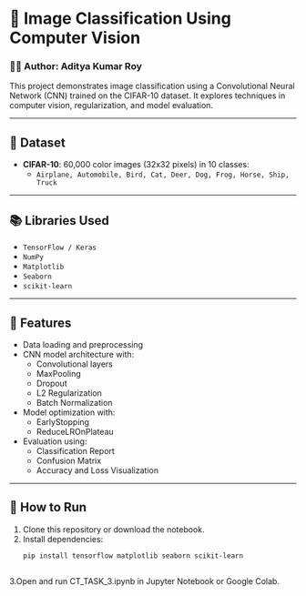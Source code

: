# 🧠 Image Classification Using Computer Vision

### 👨‍💻 Author: Aditya Kumar Roy

This project demonstrates image classification using a Convolutional Neural Network (CNN) trained on the CIFAR-10 dataset. It explores techniques in computer vision, regularization, and model evaluation.

---

## 📁 Dataset

- **CIFAR-10**: 60,000 color images (32x32 pixels) in 10 classes:
  - `Airplane, Automobile, Bird, Cat, Deer, Dog, Frog, Horse, Ship, Truck`

---

## 📚 Libraries Used

- `TensorFlow / Keras`
- `NumPy`
- `Matplotlib`
- `Seaborn`
- `scikit-learn`

---

## 🚀 Features

- Data loading and preprocessing
- CNN model architecture with:
  - Convolutional layers
  - MaxPooling
  - Dropout
  - L2 Regularization
  - Batch Normalization
- Model optimization with:
  - EarlyStopping
  - ReduceLROnPlateau
- Evaluation using:
  - Classification Report
  - Confusion Matrix
  - Accuracy and Loss Visualization

---

## 🧪 How to Run

1. Clone this repository or download the notebook.
2. Install dependencies:
   ```bash
   pip install tensorflow matplotlib seaborn scikit-learn
  
3.Open and run CT_TASK_3.ipynb in Jupyter Notebook or Google Colab.




